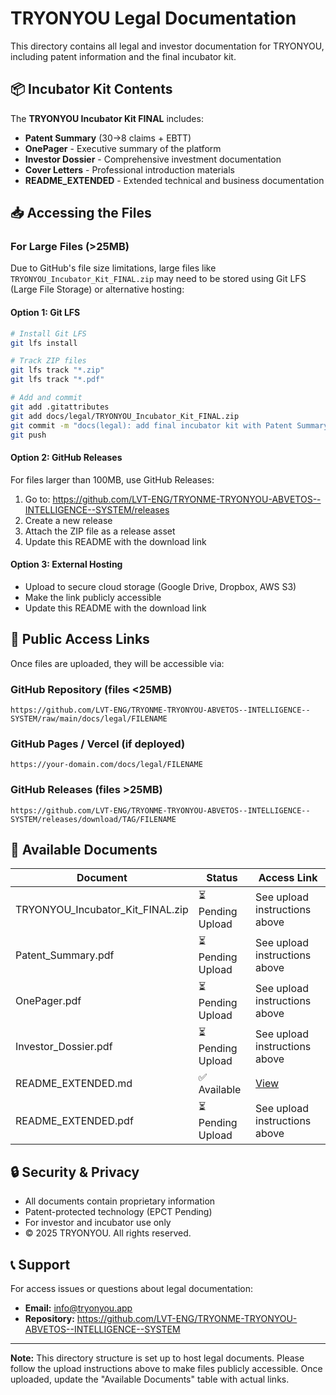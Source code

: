 # TRYONYOU Legal Documentation

This directory contains all legal and investor documentation for TRYONYOU, including patent information and the final incubator kit.

## 📦 Incubator Kit Contents

The **TRYONYOU Incubator Kit FINAL** includes:

- **Patent Summary** (30→8 claims + EBTT)
- **OnePager** - Executive summary of the platform
- **Investor Dossier** - Comprehensive investment documentation
- **Cover Letters** - Professional introduction materials
- **README_EXTENDED** - Extended technical and business documentation

## 📥 Accessing the Files

### For Large Files (>25MB)

Due to GitHub's file size limitations, large files like `TRYONYOU_Incubator_Kit_FINAL.zip` may need to be stored using Git LFS (Large File Storage) or alternative hosting:

#### Option 1: Git LFS
```bash
# Install Git LFS
git lfs install

# Track ZIP files
git lfs track "*.zip"
git lfs track "*.pdf"

# Add and commit
git add .gitattributes
git add docs/legal/TRYONYOU_Incubator_Kit_FINAL.zip
git commit -m "docs(legal): add final incubator kit with Patent Summary"
git push
```

#### Option 2: GitHub Releases
For files larger than 100MB, use GitHub Releases:
1. Go to: https://github.com/LVT-ENG/TRYONME-TRYONYOU-ABVETOS--INTELLIGENCE--SYSTEM/releases
2. Create a new release
3. Attach the ZIP file as a release asset
4. Update this README with the download link

#### Option 3: External Hosting
- Upload to secure cloud storage (Google Drive, Dropbox, AWS S3)
- Make the link publicly accessible
- Update this README with the download link

## 🔗 Public Access Links

Once files are uploaded, they will be accessible via:

### GitHub Repository (files <25MB)
```
https://github.com/LVT-ENG/TRYONME-TRYONYOU-ABVETOS--INTELLIGENCE--SYSTEM/raw/main/docs/legal/FILENAME
```

### GitHub Pages / Vercel (if deployed)
```
https://your-domain.com/docs/legal/FILENAME
```

### GitHub Releases (files >25MB)
```
https://github.com/LVT-ENG/TRYONME-TRYONYOU-ABVETOS--INTELLIGENCE--SYSTEM/releases/download/TAG/FILENAME
```

## 📄 Available Documents

| Document | Status | Access Link |
|----------|--------|-------------|
| TRYONYOU_Incubator_Kit_FINAL.zip | ⏳ Pending Upload | See upload instructions above |
| Patent_Summary.pdf | ⏳ Pending Upload | See upload instructions above |
| OnePager.pdf | ⏳ Pending Upload | See upload instructions above |
| Investor_Dossier.pdf | ⏳ Pending Upload | See upload instructions above |
| README_EXTENDED.md | ✅ Available | [View](./README_EXTENDED.md) |
| README_EXTENDED.pdf | ⏳ Pending Upload | See upload instructions above |

## 🔒 Security & Privacy

- All documents contain proprietary information
- Patent-protected technology (EPCT Pending)
- For investor and incubator use only
- © 2025 TRYONYOU. All rights reserved.

## 📞 Support

For access issues or questions about legal documentation:
- **Email:** info@tryonyou.app
- **Repository:** https://github.com/LVT-ENG/TRYONME-TRYONYOU-ABVETOS--INTELLIGENCE--SYSTEM

---

**Note:** This directory structure is set up to host legal documents. Please follow the upload instructions above to make files publicly accessible. Once uploaded, update the "Available Documents" table with actual links.
